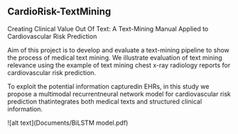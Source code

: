 ## CardioRisk-TextMining
Creating Clinical Value Out Of Text: A Text-Mining Manual Applied to Cardiovascular Risk Prediction

Aim of this project is to develop and evaluate a text-mining pipeline to show the process of medical text mining. We illustrate evaluation of text mining relevance using the example of text mining chest x-ray radiology reports for cardiovascular risk prediction. 

To exploit the potential information capturedin EHRs, in this study we propose a multimodal recurrentneural network model for cardiovascular risk prediction thatintegrates both medical texts and structured clinical information.

![alt text](Documents/BiLSTM model.pdf)
